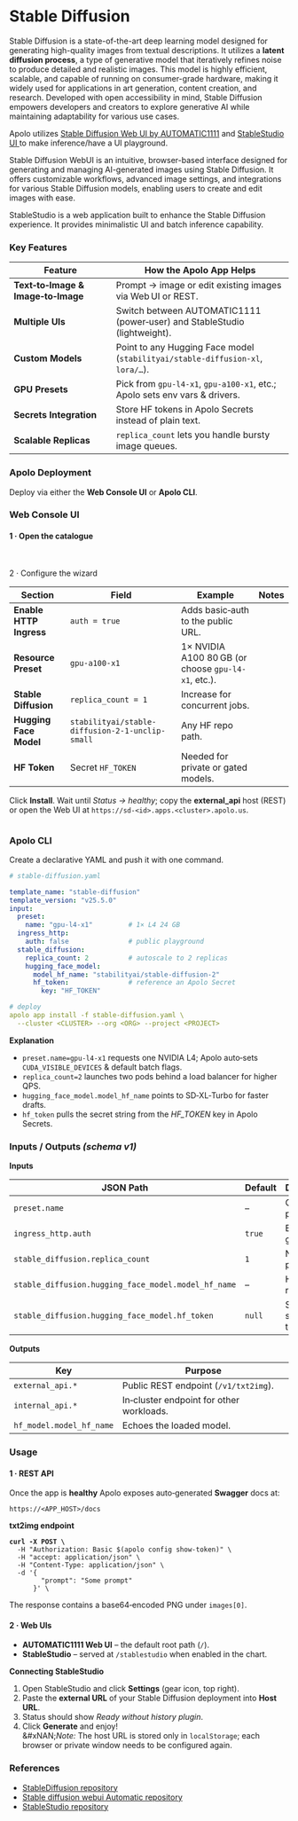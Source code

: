 # Stable Diffusion

Stable Diffusion is a state-of-the-art deep learning model designed for generating high-quality images from textual descriptions. It utilizes a **latent diffusion process**, a type of generative model that iteratively refines noise to produce detailed and realistic images. This model is highly efficient, scalable, and capable of running on consumer-grade hardware, making it widely used for applications in art generation, content creation, and research. Developed with open accessibility in mind, Stable Diffusion empowers developers and creators to explore generative AI while maintaining adaptability for various use cases.

Apolo utilizes [Stable Diffusion Web UI by AUTOMATIC1111](https://github.com/AUTOMATIC1111/stable-diffusion-webui) and [StableStudio UI ](https://github.com/Stability-AI/StableStudio)to make inference/have a UI playground.

Stable Diffusion WebUI is an intuitive, browser-based interface designed for generating and managing AI-generated images using Stable Diffusion. It offers customizable workflows, advanced image settings, and integrations for various Stable Diffusion models, enabling users to create and edit images with ease.

StableStudio is a web application built to enhance the Stable Diffusion experience. It provides minimalistic UI and batch inference capability.

### Key Features

| Feature                            | How the Apolo App Helps                                                        |
| ---------------------------------- | ------------------------------------------------------------------------------ |
| **Text‑to‑Image & Image‑to‑Image** | Prompt → image or edit existing images via Web UI or REST.                     |
| **Multiple UIs**                   | Switch between AUTOMATIC1111 (power‑user) and StableStudio (lightweight).      |
| **Custom Models**                  | Point to any Hugging Face model (`stabilityai/stable-diffusion‑xl`, `lora/…`). |
| **GPU Presets**                    | Pick from `gpu-l4-x1`, `gpu-a100-x1`, etc.; Apolo sets env vars & drivers.     |
| **Secrets Integration**            | Store HF tokens in Apolo Secrets instead of plain text.                        |
| **Scalable Replicas**              | `replica_count` lets you handle bursty image queues.                           |



### Apolo Deployment

Deploy via either the **Web Console UI** or **Apolo CLI**.

### Web Console UI

#### 1 · Open the catalogue

<figure><img src="../../../.gitbook/assets/Screenshot 2025-05-23 at 17.35.39.png" alt=""><figcaption></figcaption></figure>

\
2 · Configure the wizard

| Section                 | Field                                           | Example                                             | Notes |
| ----------------------- | ----------------------------------------------- | --------------------------------------------------- | ----- |
| **Enable HTTP Ingress** | `auth = true`                                   | Adds basic‑auth to the public URL.                  |       |
| **Resource Preset**     | `gpu-a100-x1`                                   | 1× NVIDIA A100 80 GB (or choose `gpu-l4-x1`, etc.). |       |
| **Stable Diffusion**    | `replica_count = 1`                             | Increase for concurrent jobs.                       |       |
| **Hugging Face Model**  | `stabilityai/stable-diffusion-2-1-unclip-small` | Any HF repo path.                                   |       |
| **HF Token**            | Secret `HF_TOKEN`                               | Needed for private or gated models.                 |       |

Click **Install**. Wait until _Status → healthy_; copy the **external\_api** host (REST) or open the Web UI at `https://sd-<id>.apps.<cluster>.apolo.us`.

<figure><img src="../../../.gitbook/assets/Screenshot 2025-05-23 at 17.35.09.png" alt=""><figcaption></figcaption></figure>



### Apolo CLI

Create a declarative YAML and push it with one command.

```yaml
# stable-diffusion.yaml

template_name: "stable-diffusion"
template_version: "v25.5.0"
input:
  preset:
    name: "gpu-l4-x1"         # 1× L4 24 GB
  ingress_http:
    auth: false               # public playground
  stable_diffusion:
    replica_count: 2          # autoscale to 2 replicas
    hugging_face_model:
      model_hf_name: "stabilityai/stable-diffusion-2"
      hf_token:               # reference an Apolo Secret
        key: "HF_TOKEN"

# deploy
apolo app install -f stable-diffusion.yaml \
  --cluster <CLUSTER> --org <ORG> --project <PROJECT>
```

**Explanation**

* `preset.name=gpu-l4-x1` requests one NVIDIA L4; Apolo auto‑sets `CUDA_VISIBLE_DEVICES` & default batch flags.
* `replica_count=2` launches two pods behind a load balancer for higher QPS.
* `hugging_face_model.model_hf_name` points to SD‑XL‑Turbo for faster drafts.
* `hf_token` pulls the secret string from the _HF\_TOKEN_ key in Apolo Secrets.

### Inputs / Outputs _(schema v1)_

**Inputs**

| JSON Path                                           | Default | Description             |
| --------------------------------------------------- | ------- | ----------------------- |
| `preset.name`                                       | –       | GPU preset per replica. |
| `ingress_http.auth`                                 | `true`  | Basic‑auth gate.        |
| `stable_diffusion.replica_count`                    | `1`     | Number of pods.         |
| `stable_diffusion.hugging_face_model.model_hf_name` | –       | HF model repo.          |
| `stable_diffusion.hugging_face_model.hf_token`      | `null`  | Secret or string token. |

**Outputs**

| Key                      | Purpose                                  |
| ------------------------ | ---------------------------------------- |
| `external_api.*`         | Public REST endpoint (`/v1/txt2img`).    |
| `internal_api.*`         | In‑cluster endpoint for other workloads. |
| `hf_model.model_hf_name` | Echoes the loaded model.                 |

### Usage

#### 1 · REST API

Once the app is **healthy** Apolo exposes auto‑generated **Swagger** docs at:

```
https://<APP_HOST>/docs
```

**txt2img endpoint**

<pre><code><strong>curl -X POST \
</strong>  -H "Authorization: Basic $(apolo config show-token)" \
  -H "accept: application/json" \
  -H "Content-Type: application/json" \
  -d '{
        "prompt": "Some prompt"
      }' \
</code></pre>

The response contains a base64‑encoded PNG under `images[0]`.

#### 2 · Web UIs

* **AUTOMATIC1111 Web UI** – the default root path (`/`).
* **StableStudio** – served at `/stablestudio` when enabled in the chart.

**Connecting StableStudio**

1. Open StableStudio and click **Settings** (gear icon, top right).
2. Paste the **external URL** of your Stable Diffusion deployment into **Host URL**.
3. Status should show _Ready without history plugin_.
4. Click **Generate** and enjoy!\
   &#xNAN;_&#x4E;ote:_ The host URL is stored only in `localStorage`; each browser or private window needs to be configured again.

### References

* [StableDiffusion repository](https://github.com/Stability-AI/StableDiffusion)
* [Stable diffusion webui Automatic repository](https://github.com/AUTOMATIC1111/stable-diffusion-webui)
* [StableStudio repository](https://github.com/Stability-AI/StableStudio)
